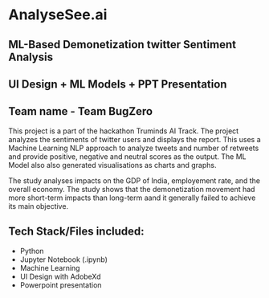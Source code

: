 # AnalyseSee.ai
## ML-Based Demonetization twitter Sentiment Analysis
## UI Design + ML Models + PPT Presentation 
## Team name - Team BugZero
This project is a part of the hackathon Truminds AI Track. 
The project analyzes the sentiments of twitter users and displays the report. This uses a Machine Learning NLP approach to analyze 
tweets and number of retweets and provide positive, negative and neutral scores as the output. The ML Model also also generated visualisations as charts and graphs.

The study analyses impacts on the GDP of India, employement rate, and the overall economy. The study shows that the demonetization movement had more short-term impacts than long-term aand it 
generally failed to achieve its main objective.


## Tech Stack/Files included:
- Python
- Jupyter Notebook (.ipynb)
- Machine Learning
- UI Design with AdobeXd
- Powerpoint presentation







